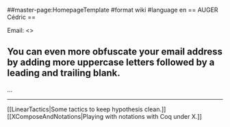 ##master-page:HomepageTemplate
#format wiki
#language en
== AUGER Cédric ==

Email: <<cauger AT SPAMFREE lri DOT fr>>
## You can even more obfuscate your email address by adding more uppercase letters followed by a leading and trailing blank.

...

----

[[LinearTactics|Some tactics to keep hypothesis clean.]]
[[XComposeAndNotations|Playing with notations with Coq under X.]]
